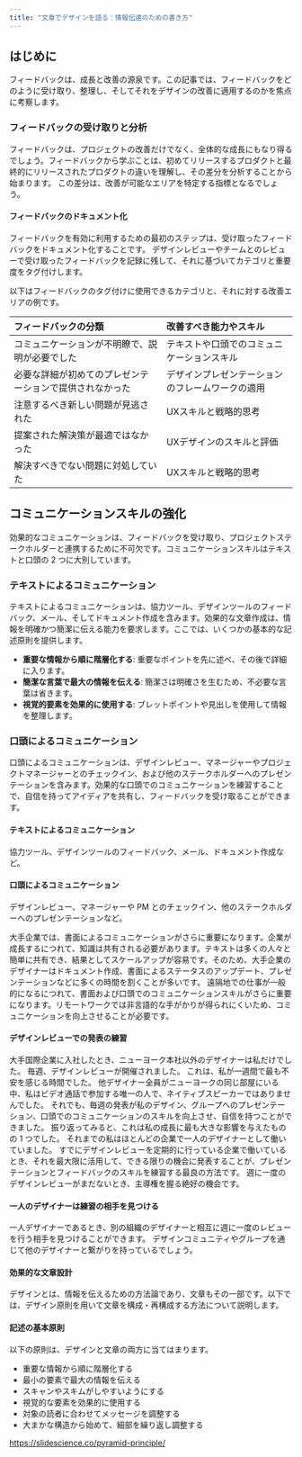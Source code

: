 ```yaml
---
title: "文章でデザインを語る：情報伝達のための書き方"
---
```

## はじめに
フィードバックは、成長と改善の源泉です。この記事では、フィードバックをどのように受け取り、整理し、そしてそれをデザインの改善に適用するのかを焦点に考察します。

### フィードバックの受け取りと分析
フィードバックは、プロジェクトの改善だけでなく、全体的な成長にもなり得るでしょう。フィードバックから学ぶことは、初めてリリースするプロダクトと最終的にリリースされたプロダクトの違いを理解し、その差分を分析することから始まります。
この差分は、改善が可能なエリアを特定する指標となるでしょう。

#### フィードバックのドキュメント化
フィードバックを有効に利用するための最初のステップは、受け取ったフィードバックをドキュメント化することです。
デザインレビューやチームとのレビューで受け取ったフィードバックを記録に残して、それに基づいてカテゴリと重要度をタグ付けします。

以下はフィードバックのタグ付けに使用できるカテゴリと、それに対する改善エリアの例です。

| フィードバックの分類                   | 改善すべき能力やスキル              |
|:-----------------------------|:-------------------------|
| コミュニケーションが不明瞭で、説明が必要でした      | テキストや口頭でのコミュニケーションスキル    |
| 必要な詳細が初めてのプレゼンテーションで提供されなかった | デザインプレゼンテーションのフレームワークの適用 |
| 注意するべき新しい問題が見逃された            | UXスキルと戦略的思考              |
| 提案された解決策が最適ではなかった            | UXデザインのスキルと評価            |
| 解決すべきでない問題に対処していた            | UXスキルと戦略的思考              |

## コミュニケーションスキルの強化
効果的なコミュニケーションは、フィードバックを受け取り、プロジェクトステークホルダーと連携するために不可欠です。コミュニケーションスキルはテキストと口頭の 2 つに大別しています。

### テキストによるコミュニケーション
テキストによるコミュニケーションは、協力ツール、デザインツールのフィードバック、メール、そしてドキュメント作成を含みます。効果的な文章作成は、情報を明確かつ簡潔に伝える能力を要求します。ここでは、いくつかの基本的な記述原則を提供します。

- **重要な情報から順に階層化する**: 重要なポイントを先に述べ、その後で詳細に入ります。
- **簡潔な言葉で最大の情報を伝える**: 簡潔さは明確さを生むため、不必要な言葉は省きます。
- **視覚的要素を効果的に使用する**: ブレットポイントや見出しを使用して情報を整理します。

### 口頭によるコミュニケーション
口頭によるコミュニケーションは、デザインレビュー、マネージャーやプロジェクトマネージャーとのチェックイン、および他のステークホルダーへのプレゼンテーションを含みます。効果的な口頭でのコミュニケーションを練習することで、自信を持ってアイディアを共有し、フィードバックを受け取ることができます。

#### テキストによるコミュニケーション
協力ツール、デザインツールのフィードバック、メール、ドキュメント作成など。

#### 口頭によるコミュニケーション
デザインレビュー、マネージャーや PM とのチェックイン、他のステークホルダーへのプレゼンテーションなど。

大手企業では、書面によるコミュニケーションがさらに重要になります。企業が成長するにつれて、知識は共有される必要があります。テキストは多くの人々と簡単に共有でき、結果としてスケールアップが容易です。そのため、大手企業のデザイナーはドキュメント作成、書面によるステータスのアップデート、プレゼンテーションなどに多くの時間を割くことが多いです。
遠隔地での仕事が一般的になるにつれて、書面および口頭でのコミュニケーションスキルがさらに重要になります。リモートワークでは非言語的な手がかりが得られにくいため、コミュニケーションを向上させることが必要です。

#### デザインレビューでの発表の練習
大手国際企業に入社したとき、ニューヨーク本社以外のデザイナーは私だけでした。
毎週、デザインレビューが開催されました。
これは、私が一週間で最も不安を感じる時間でした。
他デザイナー全員がニューヨークの同じ部屋にいる中、私はビデオ通話で参加する唯一の人で、ネイティブスピーカーではありませんでした。
それでも、毎週の発表が私のデザイン、グループへのプレゼンテーション、口頭でのコミュニケーションのスキルを向上させ、自信を持つことができました。
振り返ってみると、これは私の成長に最も大きな影響を与えたものの 1 つでした。
それまでの私はほとんどの企業で一人のデザイナーとして働いていました。
すでにデザインレビューを定期的に行っている企業で働いているとき、それを最大限に活用して、できる限りの機会に発表することが、プレゼンテーションとフィードバックのスキルを練習する最良の方法です。
週に一度のデザインレビューがまだないとき、主導権を握る絶好の機会です。

#### 一人のデザイナーは練習の相手を見つける
一人デザイナーであるとき、別の組織のデザイナーと相互に週に一度のレビューを行う相手を見つけることができます。
デザインコミュニティやグループを通じて他のデザイナーと繋がりを持っているでしょう。

#### 効果的な文章設計
デザインとは、情報を伝えるための方法論であり、文章もその一部です。以下では、デザイン原則を用いて文章を構成・再構成する方法について説明します。

#### 記述の基本原則
以下の原則は、デザインと文章の両方に当てはまります。
- 重要な情報から順に階層化する
- 最小の要素で最大の情報を伝える
- スキャンやスキムがしやすいようにする
- 視覚的な要素を効果的に使用する
- 対象の読者に合わせてメッセージを調整する
- 大まかな構造から始めて、細部を繰り返し調整する

https://slidescience.co/pyramid-principle/
